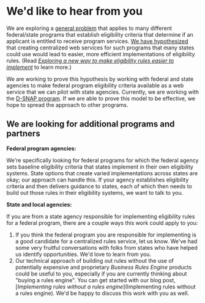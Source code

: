 # We'd like to hear from you

We are exploring a [general problem](https://github.com/18F/eligibility-rules-service/blob/master/README.md#the-problem) that applies to many different federal/state programs that establish eligibility criteria that determine if an applicant is entitled to receive program services. [We have hypothesized](https://github.com/18F/eligibility-rules-service/blob/master/README.md#our-hypothesis) that creating centralized web services for such programs that many states could use would lead to easier, more efficient implementations of eligibility rules. (Read [_Exploring a new way to make eligibility rules easier to implement_](https://18f.gsa.gov/2018/10/16/exploring-a-new-way-to-make-eligibility-rules-easier-to-implement/) to learn more.)

We are working to prove this hypothesis by working with federal and state agencies to make federal program eligibility criteria available as a web service that we can pilot with state agencies. Currently, we are working with the [D-SNAP program](). If we are able to prove this model to be effective, we hope to spread the approach to other programs.

## We are looking for additional programs and partners

**Federal program agencies:** 

We're specifically looking for federal programs for which the federal agency sets baseline eligibility criteria that states implement in their own eligibility systems. State options that create varied implementations across states are okay; our approach can handle this. If your agency establishes eligibility criteria and then delivers guidance to states, each of which then needs to build out those rules in their eligibility systems, we want to talk to you.

**State and local agencies:** 

If you are from a state agency responsible for implementing eligibility rules for a federal program, there are a couple ways this work could apply to you:
1. If you think the federal program you are responsible for implementing is a good candidate for a centralized rules service, let us know. We've had some very fruitful conversations with folks from states who have helped us identify opportunities. We'd love to learn from you.
2. Our technical approach of building out rules without the use of potentially expensive and proprietary _Business Rules Engine_ products could be useful to you, especially if you are currently thinking about "buying a rules engine". You can get started with our blog post, [_Implementing rules without a rules engine_](Implementing rules without a rules engine). We'd be happy to discuss this work with you as well.
